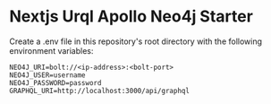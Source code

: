 # Nextjs Urql Apollo Neo4j Starter

Create a .env file in this repository's root directory with the following environment variables:

```
NEO4J_URI=bolt://<ip-address>:<bolt-port>
NEO4J_USER=username
NEO4J_PASSWORD=password
GRAPHQL_URI=http://localhost:3000/api/graphql
```